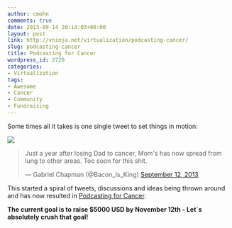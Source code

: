 ```yaml
---
author: cmohn
comments: true
date: 2013-09-14 20:14:03+00:00
layout: post
link: http://vninja.net/virtualization/podcasting-cancer/
slug: podcasting-cancer
title: Podcasting for Cancer
wordpress_id: 2720
categories:
- Virtualization
tags:
- Awesome
- Cancer
- Community
- Fundraising
---
```


Some times all it takes is one single tweet to set things in motion:

![](http://vninja.net/wordpress/wp-content/uploads/2013/09/20130913150122-1600-Podcaster_mounted-300x200.png)


<blockquote>Just a year after losing Dad to cancer, Mom's has now spread from lung to other areas. Too soon for this shit.

— Gabriel Chapman (@Bacon_Is_King) [September 12, 2013](https://twitter.com/Bacon_Is_King/statuses/378283415839051776)</blockquote>


This started a spiral of tweets, discussions and ideas being thrown around and has now resulted in [Podcasting for Cancer](http://www.indiegogo.com/projects/podcasting-for-cancer).

**The current goal is to raise $5000 USD by November 12th - Let´s absolutely crush that goal!**
